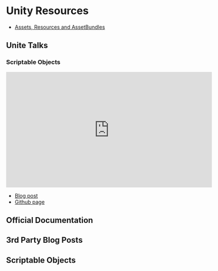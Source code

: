 # Unity Resources

* [Assets, Resources and AssetBundles](https://learn.unity.com/tutorial/assets-resources-and-assetbundles)

## Unite Talks

### Scriptable Objects

<iframe width="560" height="315" src="https://www.youtube-nocookie.com/embed/raQ3iHhE_Kk" frameborder="0" allow="accelerometer; autoplay; encrypted-media; gyroscope; picture-in-picture" allowfullscreen></iframe>

- [Blog post](http://www.roboryantron.com/2017/10/unite-2017-game-architecture-with.html)
- [Github page](https://github.com/roboryantron/Unite2017)

## Official Documentation

## 3rd Party Blog Posts

## Scriptable Objects
